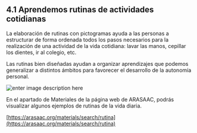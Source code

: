 ## 4.1 Aprendemos rutinas de actividades cotidianas

La elaboración de rutinas con pictogramas ayuda a las personas a estructurar de forma ordenada todos los pasos necesarios para la realización de una actividad de la vida cotidiana: lavar las manos, cepillar los dientes, ir al colegio, etc.

Las rutinas bien diseñadas ayudan a organizar aprendizajes que podemos generalizar a distintos ámbitos para favorecer el desarrollo de la autonomía personal.

![enter image description here](https://static.arasaac.org/images/aularagon/rutina_hacer_pis.jpg)

En el apartado de Materiales de la página web de ARASAAC, podrás visualizar algunos ejemplos de rutinas de la vida diaria.

[https://arasaac.org/materials/search/rutina](https://arasaac.org/materials/search/rutina)



